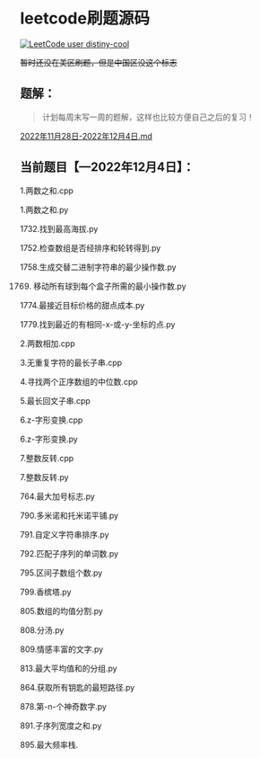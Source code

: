 # leetcode刷题源码
[![LeetCode user distiny-cool](https://img.shields.io/badge/dynamic/json?style=for-the-badge&labelColor=black&color=%23ffa116&label=Solved&query=solvedOverTotal&url=https%3A%2F%2Fleetcode-badge.vercel.app%2Fapi%2Fusers%2Fdistiny-cool&logo=leetcode&logoColor=yellow)](https://leetcode.cn/u/distiny-cool/) 

~~暂时还没在美区刷题，但是中国区没这个标志~~

## 题解：

> 计划每周末写一周的题解，这样也比较方便自己之后的复习！
>

[2022年11月28日-2022年12月4日.md](题解/2022年11月28日-2022年12月4日.md)



## 当前题目【—2022年12月4日】：


1.两数之和.cpp

1.两数之和.py

1732.找到最高海拔.py

1752.检查数组是否经排序和轮转得到.py

1758.生成交替二进制字符串的最少操作数.py

1769. 移动所有球到每个盒子所需的最小操作数.py

1774.最接近目标价格的甜点成本.py

1779.找到最近的有相同-x-或-y-坐标的点.py

2.两数相加.cpp

3.无重复字符的最长子串.cpp

4.寻找两个正序数组的中位数.cpp

5.最长回文子串.cpp

6.z-字形变换.cpp

6.z-字形变换.py

7.整数反转.cpp

7.整数反转.py

764.最大加号标志.py

790.多米诺和托米诺平铺.py

791.自定义字符串排序.py

792.匹配子序列的单词数.py

795.区间子数组个数.py

799.香槟塔.py

805.数组的均值分割.py

808.分汤.py

809.情感丰富的文字.py

813.最大平均值和的分组.py

864.获取所有钥匙的最短路径.py

878.第-n-个神奇数字.py

891.子序列宽度之和.py

895.最大频率栈.
